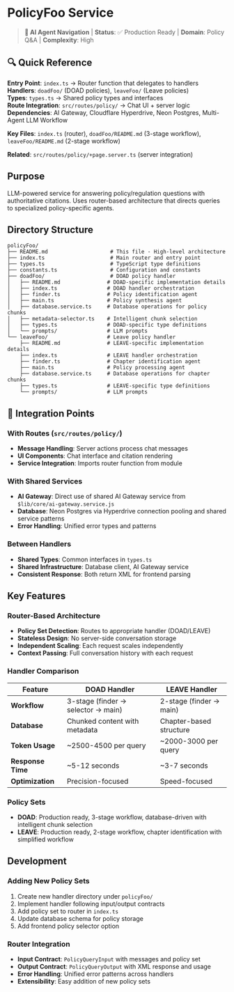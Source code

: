 # PolicyFoo Service

> **🤖 AI Agent Navigation** | **Status**: ✅ Production Ready | **Domain**: Policy Q&A | **Complexity**: High

## 🔍 Quick Reference

**Entry Point**: `index.ts` → Router function that delegates to handlers  
**Handlers**: `doadFoo/` (DOAD policies), `leaveFoo/` (Leave policies)  
**Types**: `types.ts` → Shared policy types and interfaces  
**Route Integration**: `src/routes/policy/` → Chat UI + server logic  
**Dependencies**: AI Gateway, Cloudflare Hyperdrive, Neon Postgres, Multi-Agent LLM Workflow

**Key Files**: `index.ts` (router), `doadFoo/README.md` (3-stage workflow), `leaveFoo/README.md` (2-stage workflow)

**Related**: `src/routes/policy/+page.server.ts` (server integration)

## Purpose

LLM-powered service for answering policy/regulation questions with authoritative citations. Uses router-based architecture that directs queries to specialized policy-specific agents.

## Directory Structure

```
policyFoo/
├── README.md                    # This file - High-level architecture
├── index.ts                     # Main router and entry point
├── types.ts                     # TypeScript type definitions
├── constants.ts                 # Configuration and constants
├── doadFoo/                     # DOAD policy handler
│   ├── README.md               # DOAD-specific implementation details
│   ├── index.ts                # DOAD handler orchestration
│   ├── finder.ts               # Policy identification agent
│   ├── main.ts                 # Policy synthesis agent
│   ├── database.service.ts     # Database operations for policy chunks
│   ├── metadata-selector.ts    # Intelligent chunk selection
│   ├── types.ts                # DOAD-specific type definitions
│   └── prompts/                # LLM prompts
└── leaveFoo/                   # Leave policy handler
    ├── README.md               # LEAVE-specific implementation details
    ├── index.ts                # LEAVE handler orchestration
    ├── finder.ts               # Chapter identification agent
    ├── main.ts                 # Policy processing agent
    ├── database.service.ts     # Database operations for chapter chunks
    ├── types.ts                # LEAVE-specific type definitions
    └── prompts/                # LLM prompts
```

## 🔄 Integration Points

### With Routes (`src/routes/policy/`)

- **Message Handling**: Server actions process chat messages
- **UI Components**: Chat interface and citation rendering
- **Service Integration**: Imports router function from module

### With Shared Services

- **AI Gateway**: Direct use of shared AI Gateway service from `$lib/core/ai-gateway.service.js`
- **Database**: Neon Postgres via Hyperdrive connection pooling and shared service patterns
- **Error Handling**: Unified error types and patterns

### Between Handlers

- **Shared Types**: Common interfaces in `types.ts`
- **Shared Infrastructure**: Database client, AI Gateway service
- **Consistent Response**: Both return XML for frontend parsing

## Key Features

### Router-Based Architecture

- **Policy Set Detection**: Routes to appropriate handler (DOAD/LEAVE)
- **Stateless Design**: No server-side conversation storage
- **Independent Scaling**: Each request scales independently
- **Context Passing**: Full conversation history with each request

### Handler Comparison

| Feature           | DOAD Handler                       | LEAVE Handler           |
| ----------------- | ---------------------------------- | ----------------------- |
| **Workflow**      | 3-stage (finder → selector → main) | 2-stage (finder → main) |
| **Database**      | Chunked content with metadata      | Chapter-based structure |
| **Token Usage**   | ~2500-4500 per query               | ~2000-3000 per query    |
| **Response Time** | ~5-12 seconds                      | ~3-7 seconds            |
| **Optimization**  | Precision-focused                  | Speed-focused           |

### Policy Sets

- **DOAD**: Production ready, 3-stage workflow, database-driven with intelligent chunk selection
- **LEAVE**: Production ready, 2-stage workflow, chapter identification with simplified workflow

## Development

### Adding New Policy Sets

1. Create new handler directory under `policyFoo/`
2. Implement handler following input/output contracts
3. Add policy set to router in `index.ts`
4. Update database schema for policy storage
5. Add frontend policy selector option

### Router Integration

- **Input Contract**: `PolicyQueryInput` with messages and policy set
- **Output Contract**: `PolicyQueryOutput` with XML response and usage
- **Error Handling**: Unified error patterns across handlers
- **Extensibility**: Easy addition of new policy sets
